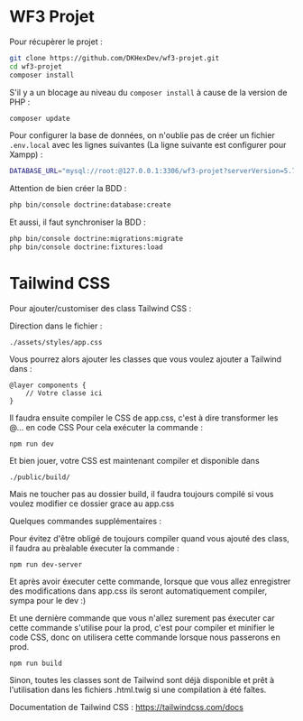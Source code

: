 # WF3 Projet

Pour récupèrer le projet :

```bash
git clone https://github.com/DKHexDev/wf3-projet.git
cd wf3-projet
composer install
```

S'il y a un blocage au niveau du `composer install` à cause de la version de PHP :

```bash
composer update
```

Pour configurer la base de données, on n'oublie pas de créer un fichier `.env.local` avec les lignes suivantes (La ligne suivante est configurer pour Xampp) :

```bash
DATABASE_URL="mysql://root:@127.0.0.1:3306/wf3-projet?serverVersion=5.7"
```

Attention de bien créer la BDD :

```bash
php bin/console doctrine:database:create
```

Et aussi, il faut synchroniser la BDD :

```bash
php bin/console doctrine:migrations:migrate
php bin/console doctrine:fixtures:load
```

# Tailwind CSS

Pour ajouter/customiser des class Tailwind CSS :
    
Direction dans le fichier :

```  
./assets/styles/app.css
```

Vous pourrez alors ajouter les classes que vous voulez ajouter a Tailwind dans :

```
@layer components {
    // Votre classe ici
}
```

Il faudra ensuite compiler le CSS de app.css, c'est à dire transformer les @... en code CSS
Pour cela exécuter la commande : 

```
npm run dev
```

Et bien jouer, votre CSS est maintenant compiler et disponible dans

```
./public/build/
```

Mais ne toucher pas au dossier build, il faudra toujours compilé si vous voulez modifier ce dossier grace au app.css

Quelques commandes supplémentaires :

Pour évitez d'être obligé de toujours compiler quand vous ajouté des class, il faudra au prèalable éxecuter la commande : 

```
npm run dev-server
```

Et après avoir éxecuter cette commande, lorsque que vous allez enregistrer des modifications dans app.css
ils seront automatiquement compiler, sympa pour le dev :)

Et une dernière commande que vous n'allez surement pas éxecuter car cette commande s'utilise pour la prod, c'est
pour compiler et minifier le code CSS, donc on utilisera cette commande lorsque nous passerons en prod.

```
npm run build
```

Sinon, toutes les classes sont de Tailwind sont déjà disponible et prêt à l'utilisation dans les fichiers .html.twig si une compilation à été faîtes.

Documentation de Tailwind CSS : https://tailwindcss.com/docs